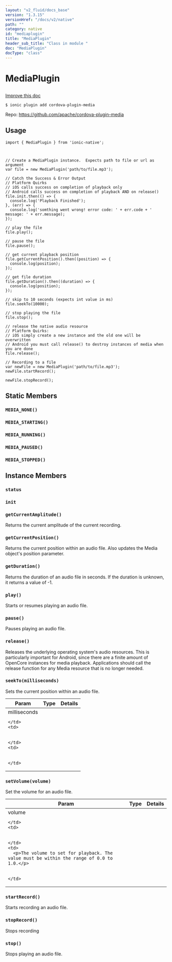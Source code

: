 ```yaml
---
layout: "v2_fluid/docs_base"
version: "1.3.15"
versionHref: "/docs/v2/native"
path: ""
category: native
id: "mediaplugin"
title: "MediaPlugin"
header_sub_title: "Class in module "
doc: "MediaPlugin"
docType: "class"
---
```









<h1 class="api-title">

  
  MediaPlugin
  

  

  

</h1>

<a class="improve-v2-docs" href="http://github.com/driftyco/ionic-native/edit/master/src/plugins/media.ts#L4">
  Improve this doc
</a>





<!-- decorators -->


<pre><code>$ ionic plugin add cordova-plugin-media</code></pre>
<p>Repo:
  <a href="https://github.com/apache/cordova-plugin-media">
    https://github.com/apache/cordova-plugin-media
  </a>
</p>

<!-- description -->




<!-- @usage tag -->

<h2>Usage</h2>

<pre><code class="lang-typescript">import { MediaPlugin } from &#39;ionic-native&#39;;



// Create a MediaPlugin instance.  Expects path to file or url as argument
var file = new MediaPlugin(&#39;path/to/file.mp3&#39;);

// Catch the Success &amp; Error Output
// Platform Quirks
// iOS calls success on completion of playback only
// Android calls success on completion of playback AND on release()
file.init.then(() =&gt; {
  console.log(&#39;Playback Finished&#39;);
}, (err) =&gt; {
  console.log(&#39;somthing went wrong! error code: &#39; + err.code + &#39; message: &#39; + err.message);
});

// play the file
file.play();

// pause the file
file.pause();

// get current playback position
file.getCurrentPosition().then((position) =&gt; {
  console.log(position);
});

// get file duration
file.getDuration().then((duration) =&gt; {
  console.log(position);
});

// skip to 10 seconds (expects int value in ms)
file.seekTo(10000);

// stop playing the file
file.stop();

// release the native audio resource
// Platform Quirks:
// iOS simply create a new instance and the old one will be overwritten
// Android you must call release() to destroy instances of media when you are done
file.release();

// Recording to a file
var newFile = new MediaPlugin(&#39;path/to/file.mp3&#39;);
newFile.startRecord();

newFile.stopRecord();
</code></pre>




<!-- @property tags -->
<h2>Static Members</h2>
<div id="MEDIA_NONE"></div>
<h3><code>MEDIA_NONE()</code>
  
</h3>









<div id="MEDIA_STARTING"></div>
<h3><code>MEDIA_STARTING()</code>
  
</h3>









<div id="MEDIA_RUNNING"></div>
<h3><code>MEDIA_RUNNING()</code>
  
</h3>









<div id="MEDIA_PAUSED"></div>
<h3><code>MEDIA_PAUSED()</code>
  
</h3>









<div id="MEDIA_STOPPED"></div>
<h3><code>MEDIA_STOPPED()</code>
  
</h3>










<!-- methods on the class -->

<h2>Instance Members</h2>

<div id="status"></div>

<h3>
  <code>status</code>
  

</h3>












<div id="init"></div>

<h3>
  <code>init</code>
  

</h3>












<div id="getCurrentAmplitude"></div>

<h3>
  <code>getCurrentAmplitude()</code>
  

</h3>

Returns the current amplitude of the current recording.











<div id="getCurrentPosition"></div>

<h3>
  <code>getCurrentPosition()</code>
  

</h3>

Returns the current position within an audio file. Also updates the Media object's position parameter.











<div id="getDuration"></div>

<h3>
  <code>getDuration()</code>
  

</h3>

Returns the duration of an audio file in seconds. If the duration is unknown, it returns a value of -1.











<div id="play"></div>

<h3>
  <code>play()</code>
  

</h3>

Starts or resumes playing an audio file.











<div id="pause"></div>

<h3>
  <code>pause()</code>
  

</h3>

Pauses playing an audio file.











<div id="release"></div>

<h3>
  <code>release()</code>
  

</h3>

Releases the underlying operating system's audio resources. This is particularly important for Android, since there are a finite amount of OpenCore instances for media playback. Applications should call the release function for any Media resource that is no longer needed.











<div id="seekTo"></div>

<h3>
  <code>seekTo(milliseconds)</code>
  

</h3>

Sets the current position within an audio file.


<table class="table param-table" style="margin:0;">
  <thead>
  <tr>
    <th>Param</th>
    <th>Type</th>
    <th>Details</th>
  </tr>
  </thead>
  <tbody>
  
  <tr>
    <td>
      milliseconds
      
      
    </td>
    <td>
      

    </td>
    <td>
      
      
    </td>
  </tr>
  
  </tbody>
</table>








<div id="setVolume"></div>

<h3>
  <code>setVolume(volume)</code>
  

</h3>

Set the volume for an audio file.


<table class="table param-table" style="margin:0;">
  <thead>
  <tr>
    <th>Param</th>
    <th>Type</th>
    <th>Details</th>
  </tr>
  </thead>
  <tbody>
  
  <tr>
    <td>
      volume
      
      
    </td>
    <td>
      

    </td>
    <td>
      <p>The volume to set for playback. The value must be within the range of 0.0 to 1.0.</p>

      
    </td>
  </tr>
  
  </tbody>
</table>








<div id="startRecord"></div>

<h3>
  <code>startRecord()</code>
  

</h3>

Starts recording an audio file.











<div id="stopRecord"></div>

<h3>
  <code>stopRecord()</code>
  

</h3>

Stops recording











<div id="stop"></div>

<h3>
  <code>stop()</code>
  

</h3>

Stops playing an audio file.











<!-- related link --><!-- end content block -->


<!-- end body block -->

